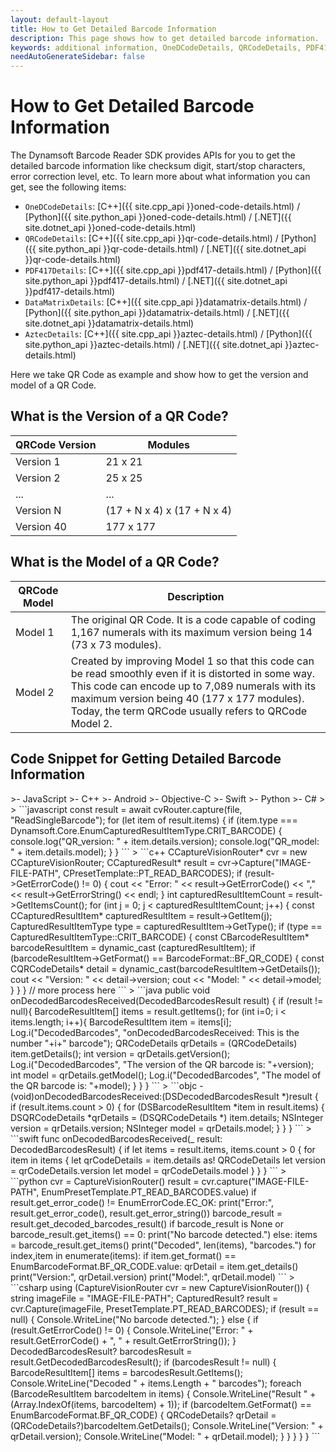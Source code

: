 ```yaml
---
layout: default-layout
title: How to Get Detailed Barcode Information
description: This page shows how to get detailed barcode information.
keywords: additional information, OneDCodeDetails, QRCodeDetails, PDF417Details, DataMatrixDetails, AztecDetails
needAutoGenerateSidebar: false
---
```


# How to Get Detailed Barcode Information

The Dynamsoft Barcode Reader SDK provides APIs for you to get the detailed barcode information like checksum digit, start/stop characters, error correction level, etc. To learn more about what information you can get, see the following items:

- `OneDCodeDetails`: [C++]({{ site.cpp_api }}oned-code-details.html) / [Python]({{ site.python_api }}oned-code-details.html) / [.NET]({{ site.dotnet_api }}oned-code-details.html)
- `QRCodeDetails`: [C++]({{ site.cpp_api }}qr-code-details.html) / [Python]({{ site.python_api }}qr-code-details.html) / [.NET]({{ site.dotnet_api }}qr-code-details.html)
- `PDF417Details`: [C++]({{ site.cpp_api }}pdf417-details.html) / [Python]({{ site.python_api }}pdf417-details.html) / [.NET]({{ site.dotnet_api }}pdf417-details.html)
- `DataMatrixDetails`: [C++]({{ site.cpp_api }}datamatrix-details.html) / [Python]({{ site.python_api }}datamatrix-details.html) / [.NET]({{ site.dotnet_api }}datamatrix-details.html)
- `AztecDetails`: [C++]({{ site.cpp_api }}aztec-details.html) / [Python]({{ site.python_api }}aztec-details.html) / [.NET]({{ site.dotnet_api }}aztec-details.html)

Here we take QR Code as example and show how to get the version and model of a QR Code.

## What is the Version of a QR Code?

| QRCode Version | Modules |
|----------------|---------|
| Version 1 | 21 x 21 |
| Version 2 | 25 x 25 |
| ... | ... |
| Version N | (17 + N x 4) x (17 + N x 4) |
| Version 40 | 177 x 177 |

## What is the Model of a QR Code?

| QRCode Model | Description |
|--------------|---------|
| Model 1 | The original QR Code. It is a code capable of coding 1,167 numerals with its maximum version being 14 (73 x 73 modules). |
| Model 2 | Created by improving Model 1 so that this code can be read smoothly even if it is distorted in some way. This code can encode up to 7,089 numerals with its maximum version being 40 (177 x 177 modules). Today, the term QRCode usually refers to QRCode Model 2. |

## Code Snippet for Getting Detailed Barcode Information

<div class="sample-code-prefix template2"></div>
   >- JavaScript
   >- C++
   >- Android
   >- Objective-C
   >- Swift
   >- Python
   >- C#
   >
>
```javascript
const result = await cvRouter.capture(file, "ReadSingleBarcode");
for (let item of result.items) {
  if (item.type === Dynamsoft.Core.EnumCapturedResultItemType.CRIT_BARCODE) {
    console.log("QR_version: " + item.details.version);
    console.log("QR_model: " + item.details.model);
  }
}
```
>
```c++
CCaptureVisionRouter* cvr = new CCaptureVisionRouter;
CCapturedResult* result = cvr->Capture("IMAGE-FILE-PATH", CPresetTemplate::PT_READ_BARCODES);
if (result->GetErrorCode() != 0) {
    cout << "Error: " << result->GetErrorCode() << "," << result->GetErrorString() << endl;
}
int capturedResultItemCount = result->GetItemsCount();
for (int j = 0; j < capturedResultItemCount; j++) 
{
    const CCapturedResultItem* capturedResultItem = result->GetItem(j);
    CapturedResultItemType type = capturedResultItem->GetType();
    if (type == CapturedResultItemType::CRIT_BARCODE) 
    {
        const CBarcodeResultItem* barcodeResultItem = dynamic_cast<const CBarcodeResultItem*> (capturedResultItem);
        if (barcodeResultItem->GetFormat() == BarcodeFormat::BF_QR_CODE)
        {
            const CQRCodeDetails* detail = dynamic_cast<const CQRCodeDetails*>(barcodeResultItem->GetDetails());
            cout << "Version: " << detail->version;
            cout << "Model: " << detail->model;
        }
    }
}
// more process here
```
>
```java
public void onDecodedBarcodesReceived(DecodedBarcodesResult result) {
    if (result != null){
        BarcodeResultItem[] items = result.getItems();
        for (int i=0; i < items.length; i++){
            BarcodeResultItem item = items[i];
            Log.i("DecodedBarcodes", "onDecodedBarcodesReceived: This is the number "+i+" barcode");
            QRCodeDetails qrDetails = (QRCodeDetails) item.getDetails();
            int version = qrDetails.getVersion();
            Log.i("DecodedBarcodes", "The version of the QR barcode is: "+version);
            int model = qrDetails.getModel();
            Log.i("DecodedBarcodes", "The model of the QR barcode is: "+model);
        }
    }
}
```
>
```objc
- (void)onDecodedBarcodesReceived:(DSDecodedBarcodesResult *)result {
    if (result.items.count > 0) {
        for (DSBarcodeResultItem *item in result.items) {
            DSQRCodeDetails *qrDetails = (DSQRCodeDetails *) item.details;
            NSInteger version = qrDetails.version;
            NSInteger model = qrDetails.model;
        }
    }
}
```
>
```swift
func onDecodedBarcodesReceived(_ result: DecodedBarcodesResult) {
    if let items = result.items, items.count > 0 {
        for item in items {
            let qrCodeDetails = item.details as! QRCodeDetails
            let version = qrCodeDetails.version
            let model = qrCodeDetails.model
        }
    }
}
```
>
```python
cvr = CaptureVisionRouter()
result = cvr.capture("IMAGE-FILE-PATH", EnumPresetTemplate.PT_READ_BARCODES.value)
if result.get_error_code() != EnumErrorCode.EC_OK:
    print("Error:", result.get_error_code(), result.get_error_string())
barcode_result = result.get_decoded_barcodes_result()
if barcode_result is None or barcode_result.get_items() == 0:
    print("No barcode detected.")
else:
    items = barcode_result.get_items()
    print("Decoded", len(items), "barcodes.")
    for index,item in enumerate(items):
        if item.get_format() == EnumBarcodeFormat.BF_QR_CODE.value:
            qrDetail = item.get_details()
            print("Version:", qrDetail.version)
            print("Model:", qrDetail.model)
```
>
```csharp
using (CaptureVisionRouter cvr = new CaptureVisionRouter())
{
    string imageFile = "IMAGE-FILE-PATH";
    CapturedResult? result = cvr.Capture(imageFile, PresetTemplate.PT_READ_BARCODES);
    if (result == null)
    {
        Console.WriteLine("No barcode detected.");
    }
    else
    {
        if (result.GetErrorCode() != 0)
        {
            Console.WriteLine("Error: " + result.GetErrorCode() + ", " + result.GetErrorString());
        }
        DecodedBarcodesResult? barcodesResult = result.GetDecodedBarcodesResult();
        if (barcodesResult != null)
        {
            BarcodeResultItem[] items = barcodesResult.GetItems();
            Console.WriteLine("Decoded " + items.Length + " barcodes");
            foreach (BarcodeResultItem barcodeItem in items)
            {
                Console.WriteLine("Result " + (Array.IndexOf(items, barcodeItem) + 1));
                if (barcodeItem.GetFormat() == EnumBarcodeFormat.BF_QR_CODE)
                {
                    QRCodeDetails? qrDetail = (QRCodeDetails?)barcodeItem.GetDetails();
                    Console.WriteLine("Version: " + qrDetail.version);
                    Console.WriteLine("Model: " + qrDetail.model);
                }
            }
        }
    }
}
```
